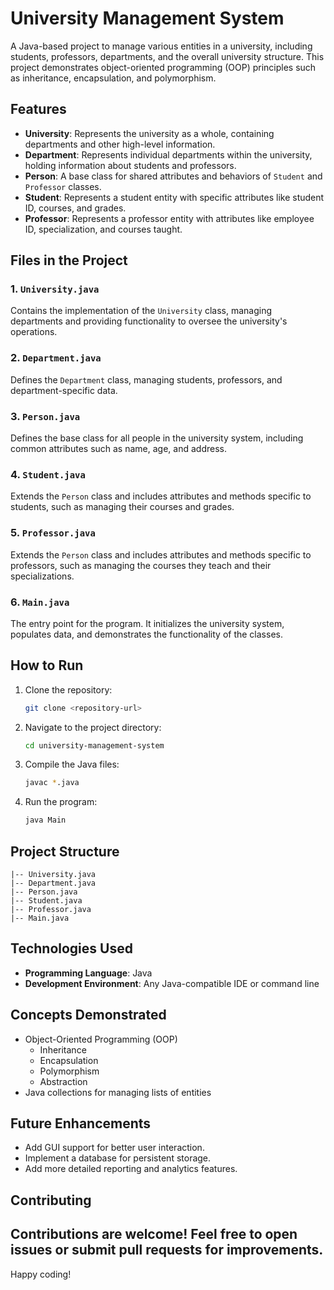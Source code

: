 # University Management System

A Java-based project to manage various entities in a university, including students, professors, departments, and the overall university structure. This project demonstrates object-oriented programming (OOP) principles such as inheritance, encapsulation, and polymorphism.

## Features

- **University**: Represents the university as a whole, containing departments and other high-level information.
- **Department**: Represents individual departments within the university, holding information about students and professors.
- **Person**: A base class for shared attributes and behaviors of `Student` and `Professor` classes.
- **Student**: Represents a student entity with specific attributes like student ID, courses, and grades.
- **Professor**: Represents a professor entity with attributes like employee ID, specialization, and courses taught.

## Files in the Project

### 1. `University.java`
Contains the implementation of the `University` class, managing departments and providing functionality to oversee the university's operations.

### 2. `Department.java`
Defines the `Department` class, managing students, professors, and department-specific data.

### 3. `Person.java`
Defines the base class for all people in the university system, including common attributes such as name, age, and address.

### 4. `Student.java`
Extends the `Person` class and includes attributes and methods specific to students, such as managing their courses and grades.

### 5. `Professor.java`
Extends the `Person` class and includes attributes and methods specific to professors, such as managing the courses they teach and their specializations.

### 6. `Main.java`
The entry point for the program. It initializes the university system, populates data, and demonstrates the functionality of the classes.

## How to Run

1. Clone the repository:
   ```bash
   git clone <repository-url>
   ```

2. Navigate to the project directory:
   ```bash
   cd university-management-system
   ```

3. Compile the Java files:
   ```bash
   javac *.java
   ```

4. Run the program:
   ```bash
   java Main
   ```

## Project Structure
```
|-- University.java
|-- Department.java
|-- Person.java
|-- Student.java
|-- Professor.java
|-- Main.java
```

## Technologies Used
- **Programming Language**: Java
- **Development Environment**: Any Java-compatible IDE or command line

## Concepts Demonstrated
- Object-Oriented Programming (OOP)
  - Inheritance
  - Encapsulation
  - Polymorphism
  - Abstraction
- Java collections for managing lists of entities

## Future Enhancements
- Add GUI support for better user interaction.
- Implement a database for persistent storage.
- Add more detailed reporting and analytics features.

## Contributing
Contributions are welcome! Feel free to open issues or submit pull requests for improvements.
---
Happy coding!
